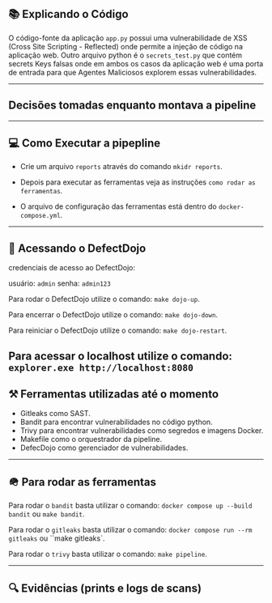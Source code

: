 ## 📚 Explicando o Código

O código-fonte da aplicação `app.py` possui uma vulnerabilidade de XSS (Cross Site Scripting - Reflected) onde permite a injeção de código na aplicação web. Outro arquivo python é o `secrets_test.py` que contém secrets Keys falsas onde em ambos os casos da aplicação web é uma porta de entrada para que Agentes Maliciosos explorem essas vulnerabilidades.

---

## Decisões tomadas enquanto montava a pipeline


---

## 💻 Como Executar a pipepline

* Crie um arquivo `reports` através do comando `mkidr reports`.

* Depois para executar as ferramentas veja as instruções `como rodar as ferramentas`.

* O arquivo de configuração das ferramentas está dentro do `docker-compose.yml`.

---
## 🚀 Acessando o DefectDojo

credenciais de acesso ao DefectDojo:

usuário: `admin`
senha: `admin123`

Para rodar o DefectDojo utilize o comando: `make dojo-up`.
 
Para encerrar o DefectDojo utilize o comando: `make dojo-down`.

Para reiniciar o DefectDojo utilize o comando: `make dojo-restart`.

Para acessar o localhost utilize o comando: `explorer.exe http://localhost:8080`
---

## ⚒️ Ferramentas utilizadas até o momento 

* Gitleaks como SAST.
* Bandit para encontrar vulnerabilidades no código python.
* Trivy para encontrar vulnerabilidades como segredos e imagens Docker. 
* Makefile como o orquestrador da pipeline.
* DefecDojo como gerenciador de vulnerabilidades.

---

## 🪖 Para rodar as ferramentas 

Para rodar o `bandit` basta utilizar o comando: `docker compose up --build bandit` ou `make bandit`.

Para rodar o `gitleaks` basta utilizar o comando: `docker compose run --rm gitleaks` ou ``make gitleaks`.

Para rodar o `trivy` basta utilizar o comando: `make pipeline`.

---

## 🔍 Evidências (prints e logs de scans)

